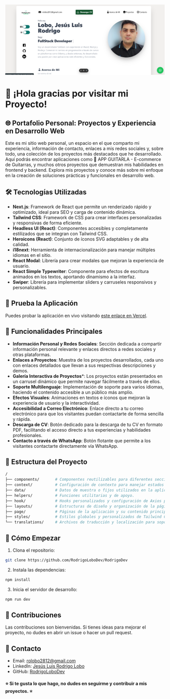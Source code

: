 <!-- Banner -->
![Banner](public/banner.png)

# 👋 ¡Hola gracias por visitar mi Proyecto!

## 🌐 Portafolio Personal: Proyectos y Experiencia en Desarrollo Web

Este es mi sitio web personal, un espacio en el que comparto mi experiencia, información de contacto, enlaces a mis redes sociales y, sobre todo, una colección de los proyectos más destacados que he desarrollado. Aquí podrás encontrar aplicaciones como 🎸 APP GUITARLA - E-commerce de Guitarras, y muchos otros proyectos que demuestran mis habilidades en frontend y backend.
Explora mis proyectos y conoce más sobre mi enfoque en la creación de soluciones prácticas y funcionales en desarrollo web.

## 🛠️ Tecnologías Utilizadas

- **Next.js**: Framework de React que permite un renderizado rápido y optimizado, ideal para SEO y carga de contenido dinámica.
- **Tailwind CSS**: Framework de CSS para crear interfaces personalizadas y responsivas de forma eficiente.
- **Headless UI (React)**: Componentes accesibles y completamente estilizados que se integran con Tailwind CSS.
- **Heroicons (React)**: Conjunto de íconos SVG adaptables y de alta calidad.
- **i18next**: Herramienta de internacionalización para manejar múltiples idiomas en el sitio.
- **React Modal**: Librería para crear modales que mejoran la experiencia de usuario.
- **React Simple Typewriter**: Componente para efectos de escritura animados en los textos, aportando dinamismo a la interfaz.
- **Swiper**: Librería para implementar sliders y carruseles responsivos y personalizables.

## 🎥 Prueba la Aplicación

Puedes probar la aplicación en vivo visitando [este enlace en Vercel](https://portafolio-rodrigo-lobo-dev.vercel.app/).

## 📝 Funcionalidades Principales

- **Información Personal y Redes Sociales**: Sección dedicada a compartir información personal relevante y enlaces directos a redes sociales y otras plataformas.
- **Enlaces a Proyectos**:  Muestra de los proyectos desarrollados, cada uno con enlaces detallados que llevan a sus respectivas descripciones y demos.
- **Galería Interactiva de Proyectos***: Los proyectos están presentados en un carrusel dinámico que permite navegar fácilmente a través de ellos.
- **Soporte Multilenguaje**: Implementación de soporte para varios idiomas, haciendo el contenido accesible a un público más amplio.
- **Efectos Visuales**: Animaciones en textos e íconos que mejoran la experiencia de usuario y la interactividad.
- **Accesibilidad a Correo Electrónico**: Enlace directo a tu correo electrónico para que los visitantes puedan contactarte de forma sencilla y rápida.
- **Descarga de CV**: Botón dedicado para la descarga de tu CV en formato PDF, facilitando el acceso directo a tus experiencias y habilidades profesionales.
- **Contacto a través de WhatsApp**: Botón flotante que permite a los visitantes contactarte directamente vía WhatsApp.

## 📂 Estructura del Proyecto

```bash
/
├── components/       # Componentes reutilizables para diferentes secciones de la aplicación.
├── context/          # Configuración de contexto para manejar estados y lógica global.
├── data/             # Datos de muestra o fijos utilizados en la aplicación.
├── helpers/          # Funciones utilitarias y de apoyo.
├── hook/             # Hooks personalizados y configuración de Axios para conexión a la API.
├── layouts/          # Estructuras de diseño y organización de la página.
├── page/             # Páginas de la aplicación y su contenido principal.
├── styles/           # Estilos globales y personalizados de Tailwind CSS.
└── translations/     # Archivos de traducción y localización para soporte multilenguaje.
```
## 🚀 Cómo Empezar
1. Clona el repositorio:

```bash
git clone https://github.com/RodrigoLoboDev/RodrigoDev
```
2. Instala las dependencias:

```bash
npm install
```

3. Inicia el servidor de desarrollo:

```bash
npm run dev
```
## 🤝 Contribuciones
Las contribuciones son bienvenidas. Si tienes ideas para mejorar el proyecto, no dudes en abrir un issue o hacer un pull request.

## 📧 Contacto
- Email: rolobo2812@gmail.com
- LinkedIn: [Jesús Luis Rodrigo Lobo](https://www.linkedin.com/in/jes%C3%BAs-luis-rodrigo-lobo-6594a81b4/)
- GitHub: [RodrigoLoboDev](https://github.com/RodrigoLoboDev)

#### ⭐️ Si te gusta lo que hago, no dudes en seguirme y contribuir a mis proyectos. ⭐️